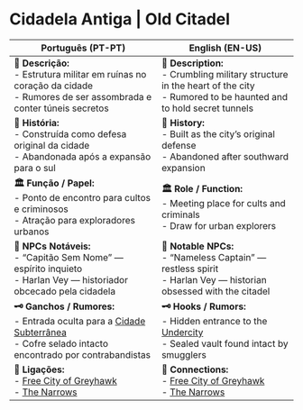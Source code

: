 # Cidadela Antiga | Old Citadel

| **Português (PT-PT)** | **English (EN-US)** |
|-----------------------|---------------------|
| **📝 Descrição:**<br> - Estrutura militar em ruínas no coração da cidade<br> - Rumores de ser assombrada e conter túneis secretos | **📝 Description:**<br> - Crumbling military structure in the heart of the city<br> - Rumored to be haunted and to hold secret tunnels |
| **📜 História:**<br> - Construída como defesa original da cidade<br> - Abandonada após a expansão para o sul | **📜 History:**<br> - Built as the city’s original defense<br> - Abandoned after southward expansion |
| **🏛 Função / Papel:**<br> - Ponto de encontro para cultos e criminosos<br> - Atração para exploradores urbanos | **🏛 Role / Function:**<br> - Meeting place for cults and criminals<br> - Draw for urban explorers |
| **👤 NPCs Notáveis:**<br> - “Capitão Sem Nome” — espírito inquieto<br> - Harlan Vey — historiador obcecado pela cidadela | **👤 Notable NPCs:**<br> - “Nameless Captain” — restless spirit<br> - Harlan Vey — historian obsessed with the citadel |
| **🗝 Ganchos / Rumores:**<br> - Entrada oculta para a [Cidade Subterrânea](undercity.md)<br> - Cofre selado intacto encontrado por contrabandistas | **🗝 Hooks / Rumors:**<br> - Hidden entrance to the [Undercity](undercity.md)<br> - Sealed vault found intact by smugglers |
| **📎 Ligações:**<br> - [Free City of Greyhawk](free_city_of_greyhawk.md)<br> - [The Narrows](the_narrows.md) | **📎 Connections:**<br> - [Free City of Greyhawk](free_city_of_greyhawk.md)<br> - [The Narrows](the_narrows.md) |
